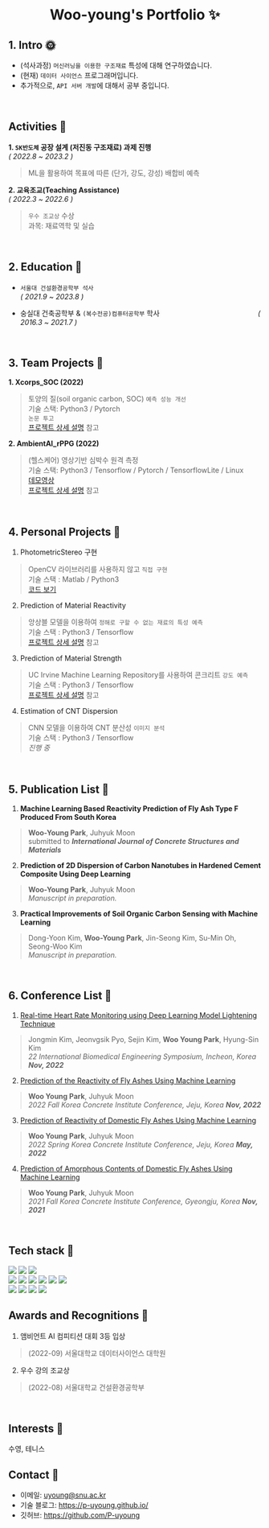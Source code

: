 <p align="center">
  <h1 align="center">Woo-young's Portfolio ✨</h1>
</p>

## 1. Intro :sun_with_face:
- (석사과정) `머신러닝을 이용한 구조재료` 특성에 대해 연구하였습니다.
- (현재) `데이터 사이언스` 프로그래머입니다. 
- 추가적으로, `API 서버 개발`에 대해서 공부 중입니다.
<br/>

## Activities  :full_moon_with_face:
**1. `SK반도체` 공장 설계 (저진동 구조재료) 과제 진행**　　　　　　　　　　　　　　　　　　　*( 2022.8 ~ 2023.2 )*   
> ML을 활용하여 목표에 따른 (단가, 강도, 강성) 배합비 예측  


**2. 교육조교(Teaching Assistance)**　　　　　　　　　　　　　　　　　　　　　　　　　　　*( 2022.3 ~ 2022.6 )*   
> `우수 조교상` 수상  
> 과목: 재료역학 및 실습
<br/>

## 2. Education :new_moon_with_face:

- `서울대 건설환경공학부 석사`　　　　　　　　　　　　　　　　　　　　　　　　　*( 2021.9 ~ 2023.8 )*

- 숭실대 건축공학부 & `(복수전공)컴퓨터공학부` 학사　　　　　　　　　　　　　　*( 2016.3 ~ 2021.7 )*    
<br/>

## 3. Team Projects 🌳
**1. Xcorps_SOC (2022)**   
>토양의 질(soil organic carbon, SOC) `예측 성능 개선`    
>기술 스택: Python3 / Pytorch    
>`논문 투고`  
>[프로젝트 상세 설명](https://github.com/P-uyoung/X-Corps_Soil-detection) 참고

**2. AmbientAI_rPPG (2022)**   
>(헬스케어) 영상기반 심박수 원격 측정  
>기술 스택: Python3 / Tensorflow / Pytorch / TensorflowLite / Linux  
>[데모영상](https://www.youtube.com/watch?v=GAX9GWvPWNs)    
>[프로젝트 상세 설명](https://github.com/P-uyoung/Ambient_RPPG) 참고
<br/>

## 4. Personal Projects 🌵
<!-- 4. Estimation of CNT -->
<!-- 5. (토이플젝) DB 모델링 -->
1. PhotometricStereo 구현  
> OpenCV 라이브러리를 사용하지 않고 `직접 구현`   
> 기술 스택 : Matlab / Python3    
> [코드 보기](https://github.com/P-uyoung/Computer-Vision/blob/main/photometricstereo.py)

2. Prediction of Material Reactivity  
> 앙상블 모델을 이용하여 `정해로 구할 수 없는 재료의 특성 예측`    
> 기술 스택 : Python3 / Tensorflow     
> [프로젝트 상세 설명](https://github.com/P-uyoung/AI-research/tree/master/Flyash) 참고

3. Prediction of Material Strength    
> UC Irvine Machine Learning Repository를 사용하여 콘크리트 `강도 예측`   
> 기술 스택 : Python3 / Tensorflow    
> [프로젝트 상세 설명](https://github.com/P-uyoung/AI-research/tree/master/Concrete) 참고

4. Estimation of CNT Dispersion   
> CNN 모델을 이용하여 CNT 분산성 `이미지 분석`   
> 기술 스택 : Python3 / Tensorflow    
> *진행 중*
<br/>

## 5. Publication List 📗 
1. **Machine Learning Based Reactivity Prediction of Fly Ash Type F Produced From South Korea**
> **Woo-Young Park**, Juhyuk Moon  
> submitted to ***International Journal of Concrete Structures and Materials***

2. **Prediction of 2D Dispersion of Carbon Nanotubes in Hardened Cement Composite Using Deep Learning**
> **Woo-Young Park**, Juhyuk Moon  
> *Manuscript in preparation.*

3. **Practical Improvements of Soil Organic Carbon Sensing with Machine Learning**
> Dong-Yoon Kim, **Woo-Young Park**, Jin-Seong Kim, Su-Min Oh, Seong-Woo Kim   
> *Manuscript in preparation.*
<br/>

## 6. Conference List 📘 
1. [Real-time Heart Rate Monitoring using Deep Learning Model Lightening Technique](https://github.com/P-uyoung/Portfolio/blob/main/conference_paper/rPPG.pdf)
> Jongmin Kim, Jeonvgsik Pyo, Sejin Kim, **Woo Young Park**, Hyung-Sin Kim  
> *22 International Biomedical Engineering Symposium, Incheon, Korea **Nov, 2022***

2. [Prediction of the Reactivity of Fly Ashes Using Machine Learning](https://github.com/P-uyoung/Portfolio/blob/main/conference_paper/2022_fall.pdf)
> **Woo Young Park**, Juhyuk Moon   
> *2022 Fall Korea Concrete Institute Conference, Jeju, Korea **Nov, 2022***

3. [Prediction of Reactivity of Domestic Fly Ashes Using Machine Learning](https://github.com/P-uyoung/Portfolio/blob/main/conference_paper/2022_spring.pdf)
> **Woo Young Park**, Juhyuk Moon   
> *2022 Spring Korea Concrete Institute Conference, Jeju, Korea **May, 2022***

4. [Prediction of Amorphous Contents of Domestic Fly Ashes Using Machine Learning](https://github.com/P-uyoung/Portfolio/blob/main/conference_paper/2021_fall.pdf)
> **Woo Young Park**, Juhyuk Moon   
> *2021 Fall Korea Concrete Institute Conference, Gyeongju, Korea **Nov, 2021***
<br/>

## Tech stack 🔧
  <span><img src="https://img.shields.io/badge/Python-05122A?style=flat-square&logo=python"/></span>
  <span><img src="https://img.shields.io/badge/Pytorch-EE4C2C?style=flat-square&logo=PyTorch&logoColor=white"></span>
  <span><img src="https://img.shields.io/badge/TensorFlow-FF6F00?style=flat-square&logo=TensorFlow&logoColor=white"></span>
  <br/>
  <span><img src="https://img.shields.io/badge/Java-ED8B00?style=flat-square&logo=Java"></span>
  <span><img src="https://img.shields.io/badge/Matlab-990000?style=flat-square&logo=matlab"></span>
  <span><img src="https://img.shields.io/badge/Linux-FCC624?style=flat-square&logo=Linux&logoColor=white"></span>
  <span><img src="https://img.shields.io/badge/C-A8B9CC?style=flat-square&logo=C&logoColor=white"/></span>
  <span><img src="https://img.shields.io/badge/C++-00599C?style=flat-square&logo=c%2B%2B"></span>
  <span><img src="https://img.shields.io/badge/mysql-4479A1?style=flat-square&logo=mysql&logoColor=white"></span>
  <br/>
  <span><img src="https://img.shields.io/badge/-Git-05122A?style=flat&logo=git"></span>
  <span><img src="https://img.shields.io/badge/-GitHub-05122A?style=flat&logo=github"></span>
  <span><img src="https://img.shields.io/badge/-Notion-000000?style=flat&logo=notion"></span> 
  <span><img src="https://img.shields.io/badge/-Latex-008080?style=flat&logo=LaTex"></span>
<br/>

## Awards and Recognitions 🎁
1. 앰비언트 AI 컴피티션 대회 3등 입상   
> (2022-09) 서울대학교 데이터사이언스 대학원  

2. 우수 강의 조교상   
> (2022-08) 서울대학교 건설환경공학부  
<br/>

## Interests 💪
수영,   테니스
<br/>

## Contact 🔗
- 이메일: uyoung@snu.ac.kr
- 기술 블로그: https://p-uyoung.github.io/
- 깃허브: https://github.com/P-uyoung

